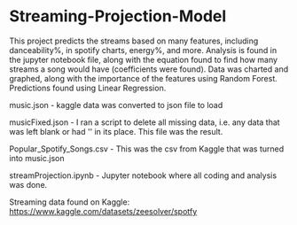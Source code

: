 # Streaming-Projection-Model
This project predicts the streams based on many features, including danceability%, in spotify charts, energy%, and more. Analysis is found in the jupyter notebook file, along with the equation found to find how many streams a song would have (coefficients were found). Data was charted and graphed, along with the importance of the features using Random Forest. Predictions found using Linear Regression.

music.json - kaggle data was converted to json file to load

musicFixed.json - I ran a script to delete all missing data, i.e. any data that was left blank or had '' in its place. This file was the result.

Popular_Spotify_Songs.csv - This was the csv from Kaggle that was turned into music.json

streamProjection.ipynb - Jupyter notebook where all coding and analysis was done.


Streaming data found on Kaggle: https://www.kaggle.com/datasets/zeesolver/spotfy
